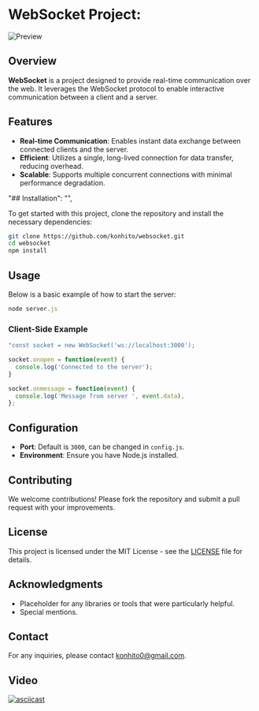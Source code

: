 # WebSocket Project:

  ![Preview](https://i.ibb.co/M1v4g17/Screenshot-2024-11-16-174153.png)

## Overview

  **WebSocket** is a project designed to provide real-time communication over the web. It leverages the WebSocket protocol to enable interactive communication between a client and a server.

  ## Features

  - **Real-time Communication**: Enables instant data exchange between connected clients and the server.
  - **Efficient**: Utilizes a single, long-lived connection for data transfer, reducing overhead.
  - **Scalable**: Supports multiple concurrent connections with minimal performance degradation.

  "## Installation": "",

  To get started with this project, clone the repository and install the necessary dependencies:

  ```bash
  git clone https://github.com/konhito/websocket.git
  cd websocket
  npm install
  ```

  ## Usage

  Below is a basic example of how to start the server:

  ```javascript
  node server.js
  ```
  ### Client-Side Example

  ```javascript
  "const socket = new WebSocket('ws://localhost:3000');

socket.onopen = function(event) {
    console.log('Connected to the server');
  }

  socket.onmessage = function(event) {
    console.log('Message from server ', event.data),
  };
  ```

  ## Configuration

  - **Port**: Default is `3000`, can be changed in `config.js`.
  - **Environment**: Ensure you have Node.js installed.

  ## Contributing

  We welcome contributions! Please fork the repository and submit a pull request with your improvements.

  ## License

  This project is licensed under the MIT License - see the [LICENSE](LICENSE) file for details.

  ## Acknowledgments

  - Placeholder for any libraries or tools that were particularly helpful.
  - Special mentions.

  ## Contact

  For any inquiries, please contact [konhito0@gmail.com](mailto:konhito0@gmail.com).

  ## Video
 [![asciicast](https://i.ibb.co/M1v4g17/Screenshot-2024-11-16-174153.png)](https://youtu.be/nmc4mB8bTBE)
  


